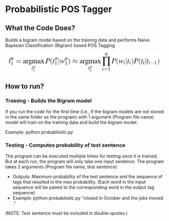 # Probabilistic POS Tagger

## What the Code Does?
Builds a bigram model based on the training data and performs Naïve Bayesian Classification (Bigram) based POS Tagging

![Naïve Bayesian Classification (Bigram) based POS Tagging Equation](probabilistic_POS_Equation.png)

## How to run?
### Training - Builds the Bigram model
If you run the code for the first time (i.e., if the bigram models are not stored in the same folder as the program) with 1 argument (Program file name) model will train on the training data and build the bigram model.

Example: python probabilistic.py

### Testing - Computes probability of test sentence
The program can be executed multiple times for testing once it is trained, But at each run, the program will only take one input sentence. The program takes 2 arguments (Program file name, test sentence)

  * Outputs: Maximum probability of the test sentence and the sequence of tags that resulted in the max probability. (Each word in the input sequence will be paired to the corresponding word in the output tag sequence)
  * Example: python probabilistic.py "closed in October and the jobs moved ." 

(NOTE: Test sentence must be included in double-quotes.)
